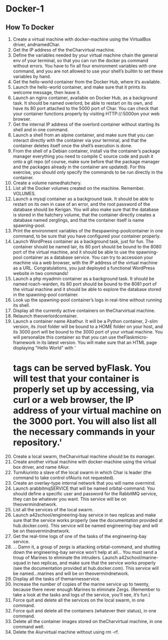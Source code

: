 # Docker-1
## How To Docker

1. Create a virtual machine with docker-machine using the VirtualBox driver, andnamedChar.
2. Get the IP address of the theCharvirtual machine.
3. Define the variables needed by your virtual machine chain the general env of your terminal, so that you can run the docker ps command without errors. You have to fix all four environment variables with one command, and you are not allowed to use your shell’s builtin to set these variables by hand.
4. Get the hello-world container from the Docker Hub, where it’s available.
5. Launch the hello-world container, and make sure that it prints its welcome message, then leave it.
6. Launch an nginx container, available on Docker Hub, as a background task. It should be named overlord, be able to restart on its own, and have its 80 port attached to the 5000 port of Char. You can check that your container functions properly by visiting HTTP://<ip-de-char>:5000on your web browser.
7. Get the internal IP address of the overlord container without starting its shell and in one command.
8. Launch a shell from an alpine container, and make sure that you can interact directly with the container via your terminal, and that the container deletes itself once the shell’s execution is done.
9. From the shell of a Debian container, install via the container’s package manager everything you need to compile C source code and push it onto a git repo (of course, make sure before that the package manager and the packages already in the container are updated). For this exercise, you should only specify the commands to be run directly in the container.
10. Create a volume namedhatchery.
11. List all the Docker volumes created on the machine. Remember. VOLUMES.
12. Launch a mysql container as a background task. It should be able to restart on its own in case of an error, and the root password of the database should be Kerigan. You will also make sure that the database is stored in the hatchery volume, that the container directly creates a database named zerglings, and that the container itself is name spawning-pool.
13. Print the environment variables of the thespawning-poolcontainer in one command, to be sure that you have configured your container properly.
14. Launch WordPress container as a background task, just for fun. The container should be named lair, its 80 port should be bound to the 8080 port of the virtual machine, and it should be able to use the spawning-pool container as a database service. You can try to accession your machine via a web browser, with the IP address of the virtual machine as a URL. Congratulations, you just deployed a functional WordPress website in two commands!
15. Launch a php myadmin container as a background task. It should be named roach-warden, its 80 port should be bound to the 8081 port of the virtual machine and it should be able to explore the database stored in the spawning-pool container.
16. Look up the spawning-pool container’s logs in real-time without running its shell.
17. Display all the currently active containers on theCharvirtual machine.
18. Relaunch theoverlordcontainer.
19. Launch a container name Abathur. It will be a Python container, 2-slim version, its /root folder will be bound to a HOME folder on your host, and its 3000 port will be bound to the 3000 port of your virtual machine. You will personalize this container so that you can use theFlaskmicro-framework in its latest version. You will make sure that an HTML page displaying "Hello World" with '<h1> tags can be served byFlask. You will test that your container is properly set up by accessing, via curl or a web browser, the IP address of your virtual machine on the 3000 port. You will also list all the necessary commands in your repository.'
20. Create a local swarm, theCharvirtual machine should be its manager.
21. Create another virtual machine with docker-machine using the virtual box driver, and name itAiur.
22. TurnAiurinto a slave of the local swarm in which Char is leader (the command to take control ofAiuris not requested).
23. Create an overlay-type internal network that you will name overmind.
24. Launch arabbitmqSERVICE that will be named orbital-command. You should define a specific user and password for the RabbitMQ service, they can be whatever you want. This service will be on theovermindnetwork.
25. List all the services of the local swarm.
26. Launch a42school/engineering-bay service in two replicas and make sure that the service works properly (see the documentation provided at hub.docker.com). This service will be named engineering-bay and will be on theovermindnetwork.
27. Get the real-time logs of one of the tasks of the engineering-bay service.
28. ... Damn it, a group of zergs is attacking orbital-command, and shutting down the engineering-bay service won’t help at all... You must send a troup of Marines to eliminate the intruders. Launch a42school/marine-squad in two replicas, and make sure that the service works properly (see the documentation provided at hub.docker.com). This service will be named...marines and will be on theovermindnetwork.
29. Display all the tasks of themarinesservice.
30. Increase the number of copies of the marine service up to twenty, because there never enough Marines to eliminate Zergs. (Remember to take a look at the tasks and logs of the service, you’ll see, it’s fun.)
31. Force quit and delete all the services on the local swarm, in one command.
32. Force quit and delete all the containers (whatever their status), in one command.
33. Delete all the container images stored on theCharvirtual machine, in one command well.
34. Delete the Aiurvirtual machine without using rm -rf.
